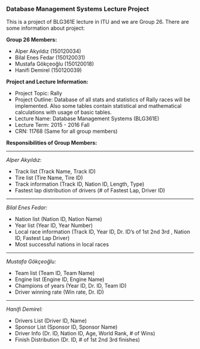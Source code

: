 ### Database Management Systems Lecture Project
This is a project of BLG361E lecture in ITU and we are Group 26. There are some information about project:

**Group 26 Members:**
- Alper Akyıldız (150120034)
- Bilal Enes Fedar (150120031)
- Mustafa Gökçeoğlu (150120018)
- Hanifi Demirel (150120039)

**Project and Lecture Information:**
- Project Topic: Rally
- Project Outline: Database of all stats and statistics of Rally races will be implemented. Also some tables contain statistical and mathematical calculations with usage of basic tables.
- Lecture Name: Database Management Systems (BLG361E)
- Lecture Term: 2015 - 2016 Fall
- CRN: 11768 (Same for all group members)

**Responsibilities of Group Members:**

------
*Alper Akyıldız:*
- Track list (Track Name, Track ID)
- Tire list (Tire Name, Tire ID)
- Track information (Track ID, Nation ID, Length, Type)
- Fastest lap distribution of drivers (# of Fastest Lap, Driver ID)


------
*Bilal Enes Fedar:*
- Nation list (Nation ID, Nation Name)
- Year list (Year ID, Year Number)
- Local race information (Track ID, Year ID, Dr. ID’s of 1st 2nd 3rd , Nation ID, Fastest Lap Driver)
- Most successful nations in local races 

------
*Mustafa Gökçeoğlu:*
- Team list (Team ID, Team Name)
- Engine list (Engine ID, Engine Name)
- Champions of years (Year ID, Dr. ID, Team ID)
- Driver winning rate (Win rate, Dr. ID)

------
*Hanifi Demirel:*
- Drivers List (Driver ID, Name)
- Sponsor List (Sponsor ID, Sponsor Name)
- Driver Info (Dr. ID, Nation ID, Age, World Rank, # of Wins)
- Finish Distribution (Dr. ID, # of 1st 2nd 3rd finishes) 




